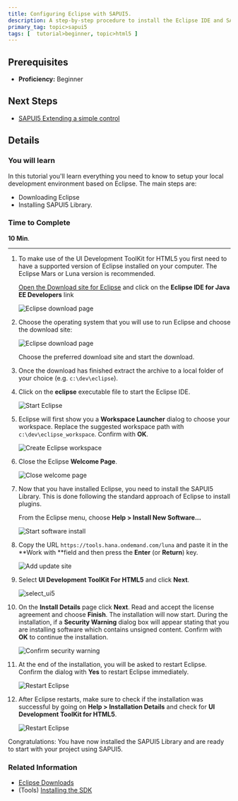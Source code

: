 ```yaml
---
title: Configuring Eclipse with SAPUI5.
description: A step-by-step procedure to install the Eclipse IDE and SAPUI5 Library.
primary_tag: topic>sapui5
tags: [  tutorial>beginner, topic>html5 ]
---
```

## Prerequisites
 - **Proficiency:** Beginner

## Next Steps
 - [SAPUI5 Extending a simple control](https://developers.sap.com/tutorials/sapui5-extending-simple-control.html)

## Details
### You will learn
In this tutorial you'll learn everything you need to know to setup your local development environment based on Eclipse. The main steps are:

 - Downloading Eclipse
 - Installing SAPUI5 Library.

### Time to Complete
**10 Min**.

---

1. To make use of the UI Development ToolKit for HTML5 you first need to have a supported version of Eclipse installed on your computer. The Eclipse Mars or Luna version is recommended.

    [Open the Download site for Eclipse](http://eclipse.org/downloads) and click on the **Eclipse IDE for Java EE Developers** link

    ![Eclipse download page](jav100-1-find-eclipse-mars.png)

2. Choose the operating system that you will use to run Eclipse and choose the download site:

    ![Eclipse download page](jav100-1-choose_os.png)

    Choose the preferred download site and start the download.

3. Once the download has finished extract the archive to a local folder of your choice (e.g. `c:\dev\eclipse`).

4. Click on the **eclipse** executable file to start the Eclipse IDE.

    ![Start Eclipse](jav100-1-start_eclipse.png)

5. Eclipse will first show you a **Workspace Launcher** dialog to choose your workspace. Replace the suggested workspace path with `c:\dev\eclipse_workspace`. Confirm with **OK**.

    ![Create Eclipse workspace](jav100-1-create_workspace.png)

6. Close the Eclipse **Welcome Page**.

    ![Close welcome page](jav100-1-close_welcome.png)

7. Now that you have installed Eclipse, you need to install the SAPUI5 Library. This is done following the standard approach of Eclipse to install plugins.

    From the Eclipse menu, choose **Help > Install New Software...**

    ![Start software install](install_new.png)

8. Copy the URL `https://tools.hana.ondemand.com/luna` and paste it in the **Work with **field and then press the **Enter** (or **Return**) key.

    ![Add update site](jav100-1-add_update_site.png)

9. Select **UI Development ToolKit For HTML5** and click **Next**.

    ![select_ui5](ui5_select.png)

10. On the **Install Details** page click **Next**. Read and accept the license agreement and choose **Finish**. The installation will now start. During the installation, if a **Security Warning** dialog box will appear stating that you are installing software which contains unsigned content. Confirm with **OK** to continue the installation.

    ![Confirm security warning](jav100-1-confirm_security_warning.png)

11. At the end of the installation, you will be asked to restart Eclipse. Confirm the dialog with **Yes** to restart Eclipse immediately.

    ![Restart Eclipse](jav100-1-restart_eclipse.png)

12. After Eclipse restarts, make sure to check if the installation was successful by going on **Help > Installation Details** and check for **UI Development ToolKit for HTML5**.

    ![Restart Eclipse](install_check.png)

Congratulations: You have now installed the SAPUI5 Library and are ready to start with your project using SAPUI5.

### Related Information
 - [Eclipse Downloads](http://www.eclipse.org/downloads)
 - (Tools) [Installing the SDK](https://tools.hana.ondemand.com)

